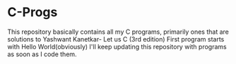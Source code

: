 # C-Progs
This repository basically contains all my C programs, primarily ones that are solutions to Yashwant Kanetkar- Let us C (3rd edition)
First program starts with Hello World(obviously)
I'll keep updating this repository with programs as soon as I code them.
